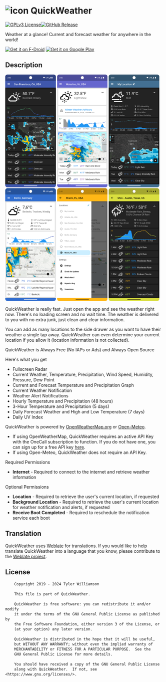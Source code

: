 <img src="./fastlane/metadata/android/en-US/images/icon.png" alt="icon" height="60"> QuickWeather
=================
[![GPLv3 License](https://img.shields.io/badge/License-GPL%20v3-yellow.svg)](https://opensource.org/licenses/)[![GitHub Release](https://img.shields.io/github/release/TylerWilliamson/QuickWeather.svg?style=flat)]()

 Weather at a glance! Current and forecast weather for anywhere in the world!

[<img src="https://fdroid.gitlab.io/artwork/badge/get-it-on.png"
     alt="Get it on F-Droid"
     height="80">](https://f-droid.org/packages/com.ominous.quickweather/)
[<img src="https://play.google.com/intl/en_us/badges/images/generic/en-play-badge.png"
     alt="Get it on Google Play"
     height="80">](https://play.google.com/store/apps/details?id=com.ominous.quickweather)

Description
---
<img src="./fastlane/metadata/android/en-US/images/phoneScreenshots/1.png" alt="icon" height="360"> <img src="./fastlane/metadata/android/en-US/images/phoneScreenshots/2.png" alt="icon" height="360"> <img src="./fastlane/metadata/android/en-US/images/phoneScreenshots/3.png" alt="icon" height="360"> <img src="./fastlane/metadata/android/en-US/images/phoneScreenshots/4.png" alt="icon" height="360"> <img src="./fastlane/metadata/android/en-US/images/phoneScreenshots/5.png" alt="icon" height="360"> <img src="./fastlane/metadata/android/en-US/images/phoneScreenshots/6.png" alt="icon" height="360">

QuickWeather is really fast. Just open the app and see the weather right now. There's no loading screen and no wait time. The weather is delivered to you with no extra junk, just clean and clear information.

You can add as many locations to the side drawer as you want to have their weather a single tap away. QuickWeather can even determine your current location if you allow it (location information is not collected).

QuickWeather is Always Free (No IAPs or Ads) and Always Open Source

Here's what you get

* Fullscreen Radar
* Current Weather, Temperature, Precipitation, Wind Speed, Humidity, Pressure, Dew Point
* Current and Forecast Temperature and Precipitation Graph
* Current Weather Notification
* Weather Alert Notifications
* Hourly Temperature and Precipitation (48 hours)
* 3-Hour Temperature and Precipitation (5 days)
* Daily Forecast Weather and High and Low Temperature (7 days)
* Daily UV Index

QuickWeather is powered by <a href="https://openweathermap.org/">OpenWeatherMap.org</a> or <a href="https://open-meteo.com/">Open-Meteo</a>. 
* If using OpenWeatherMap, QuickWeather requires an active API Key with the OneCall subscription to function. If you do not have one, you can sign up for a free API key <a href="https://home.openweathermap.org/subscriptions/unauth_subscribe/onecall_30/base">here</a>.
* If using Open-Meteo, QuickWeather does not require an API Key.


Required Permissions
* **Internet** - Required to connect to the internet and retrieve weather information

Optional Permissions
* **Location** - Required to retrieve the user's current location, if requested
* **Background Location** - Required to retrieve the user's current location for weather notification and alerts, if requested
* **Receive Boot Completed** - Required to reschedule the notification service each boot

Translation
---
QuickWeather uses [Weblate](https://weblate.org/) for translations. If you would like to help translate QuickWeather into a language that you know, please contribute to the [Weblate project](https://hosted.weblate.org/projects/quickweather/).

License
---
```
    Copyright 2019 - 2024 Tyler Williamson

    This file is part of QuickWeather.

    QuickWeather is free software: you can redistribute it and/or modify
    it under the terms of the GNU General Public License as published by
    the Free Software Foundation, either version 3 of the License, or
    (at your option) any later version.

    QuickWeather is distributed in the hope that it will be useful,
    but WITHOUT ANY WARRANTY; without even the implied warranty of
    MERCHANTABILITY or FITNESS FOR A PARTICULAR PURPOSE.  See the
    GNU General Public License for more details.

    You should have received a copy of the GNU General Public License
    along with QuickWeather.  If not, see <https://www.gnu.org/licenses/>.
```
